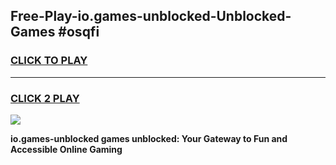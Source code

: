 
## Free-Play-io.games-unblocked-Unblocked-Games #osqfi
<h3>
<a href="https://news.freeplayer.one?title=io.games-unblocked&ref=8M">CLICK TO PLAY</a></h3>
<hr>

<h3>
<a href="https://news.freeplayer.one?title=io.games-unblocked&ref=8M">CLICK 2 PLAY</a>
  
</h3>

<a href="https://news.freeplayer.one?title=io.games-unblocked&ref=8M"><img src="https://clearcache.store/games.png"></a>


**io.games-unblocked games unblocked: Your Gateway to Fun and Accessible Online Gaming**
